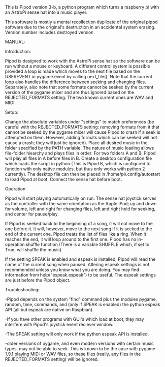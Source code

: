This is Pipod version 3-b, a python program which turns a 
raspberry pi with an AstroPi sense hat into a music player.

This software is mostly a mental recollection duplicate of the 
original pipod software due to the original's destruction in 
an accidental system erasing. Version number includes destroyed 
version.

MANUAL:

Introduction:

Pipod is designed to work with the AstroPi sense hat
so the software can be run without a mouse or keyboard. 
A different control system is possible provided a loop is 
made which moves to the next file based on the USEREVENT in 
pygame.event by calling next_file(). Note that the current 
loop also handles the difference between seeking and changing 
files. Separately, also note that some formats cannot be seeked by the 
current version of the pygame mixer and are thus ignored based on the 
REJECTED_FORMATS setting. The two known current ones are WAV and MIDI.

Setup:

Change the absolute variables under "settings" to match preferences (be 
careful with the REJECTED_FORMATS setting: removing formats from it 
that cannot be seeked by the pygame mixer will cause Pipod to crash if 
a seek is attempted on them. However, adding formats which can be 
seeked will not cause a crash; they will just be ignored). Place all 
desired music in the folder specified by the PATH variable. The nature 
of music loading allows file-folder hiearchy and plays files in order: 
For two folders A and B, Pipod will play all files in A before files in 
B. Create a desktop configuration file which loads the script in python 
(This is Pipod B, which is configured to function with only native 
modules, but thus only works with python 2 currently). The desktop file 
can then be placed in /home/pi/.config/autostart to load Pipod at boot. 
Connect the sense hat before boot.

Operation:

Pipod will start playing automatically on run. The sense
hat joystick serves as the controller with the same
orientation as the Apple iPod; up and down for volume, left 
and right for changing files, left and right hold for seeking, 
and center for pause/play.

If Pipod is seeked back to the beginning of a song, it will not 
move to the one before it. It will, however, move to the 
next song if it is seeked to the end of the current one.
Pipod treats the list of files like a ring. When it reaches 
the end, it will loop around to the first one. Pipod has no 
in-operation shuffle function (There is a variable SHUFFLE
which, if set to True, will shuffle the music).

If the setting SPEAK is enabled and espeak is installed, Pipod
will read the name of the current song when paused. Altering espeak
settings is not recommended unless you know what you are doing. You
may find information from help("espeak.espeak") to be useful. The
espeak settings are just before the Pipod object.

Troubleshooting:

-Pipod depends on the system "find" command plus the modules pygame,
random, time, commands, and (only if SPEAK is enabled) the
python espeak API (all but espeak are native on Raspbian).

-If you have other programs with GUI's which load at boot, they
may interfere with Pipod's joystick event reciever window.

-The SPEAK setting will only work if the python espeak
API is installed.

-older versions of pygame, and even modern versions with certain music
types, may not be able to seek. This is known to be the case with
pygame 1.9.1 playing MIDI or WAV files, so these files (really, any files 
in the REJECTED_FORMATS setting) will be ignored.
